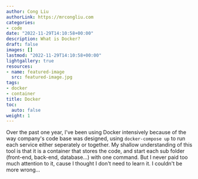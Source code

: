 ```yaml
---
author: Cong Liu
authorLink: https://mrcongliu.com
categories:
- code
date: "2022-11-29T14:10:58+00:00"
description: What is Docker?
draft: false
images: []
lastmod: "2022-11-29T14:10:58+00:00"
lightgallery: true
resources:
- name: featured-image
  src: featured-image.jpg
tags:
- docker
- container
title: Docker
toc:
  auto: false
weight: 1
---
```


Over the past one year, I've been using Docker intensively because of the way company's code base was designed, using `docker-compose up` to run each service either seperately or together. My shallow understanding of this tool is that it is a container that stores the code, and start each sub folder (front-end, back-end, database...) with one command. But I never paid too much attention to it, cause I thought I don't need to learn it. I couldn't be more wrong...